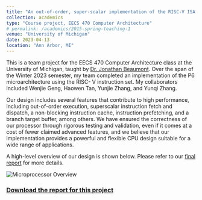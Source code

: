 ```yaml
---
title: "An out-of-order, super-scalar implementation of the RISC-V ISA in the style of the P6 micro-architecture"
collection: academics
type: "Course project, EECS 470 Computer Architecture"
# permalink: /academics/2015-spring-teaching-1
venue: "University of Michigan"
date: 2023-04-13
location: "Ann Arbor, MI"
---
```


This is a team project for the EECS 470 Computer Architecture class at the University of Michigan, taught by [Dr. Jonathan Beaumont](https://eecs.engin.umich.edu/people/beaumont-jonathan/). 
Over the span of the Winter 2023 semester, my team completed an implementation of the P6 microarchitecture using the RISC- V instruction set.
My collaborators included Wenjie Geng, Haowen Tan, Yunjie Zhang, and Yunqi Zhang.

Our design includes several features that contribute to high performance, including out-of-order execution, superscalar instruction fetch and dispatch, a non-blocking instruction cache, instruction prefetching, and a branch target buffer, among others. We have ensured the correctness of our processor through rigorous testing and validation, even if it comes at a cost of fewer claimed advanced features, and we believe that our implementation provides a powerful and flexible CPU design suitable for a wide range of applications. 

A high-level overview of our design is shown below. Please refer to our [final report](http://www-personal.umich.edu/~peijli/files/EECS470_Final_Report.pdf) for more details.

![Microprocessor Overview](http://www-personal.umich.edu/~peijli/images/470_flow.png)

### [Download the report for this project](http://www-personal.umich.edu/~peijli/files/EECS_470_Final_Report.pdf)
